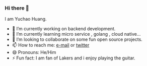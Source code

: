 ### Hi there 👋


I am Yuchao Huang.

- 🔭 I’m currently working on backend development.
- 🌱 I’m currently learning micro service , golang , cloud native...
- 👯 I’m looking to collaborate on some fun open source projects. 
- 📫 How to reach me: [e-mail](mailto:misterchaos@163.com) or [twitter](https://twitter.com/YuchaoHuang)
- 😄 Pronouns: He/Him
- ⚡ Fun fact: I am fan of Lakers and i enjoy playing the guitar.
